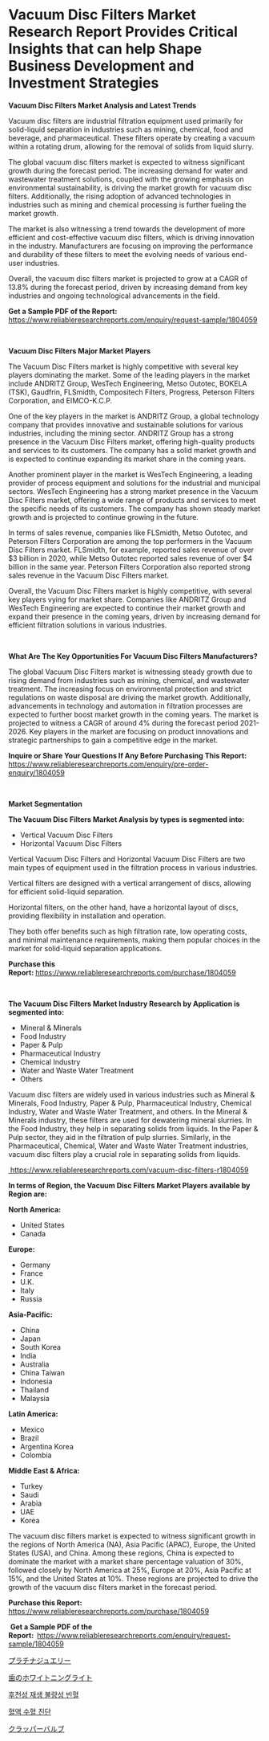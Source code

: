 <p><h1>Vacuum Disc Filters Market Research Report Provides Critical Insights that can help Shape Business Development and Investment Strategies</h1></p><p><strong>Vacuum Disc Filters Market Analysis and Latest Trends</strong></p>
<p><p>Vacuum disc filters are industrial filtration equipment used primarily for solid-liquid separation in industries such as mining, chemical, food and beverage, and pharmaceutical. These filters operate by creating a vacuum within a rotating drum, allowing for the removal of solids from liquid slurry.</p><p>The global vacuum disc filters market is expected to witness significant growth during the forecast period. The increasing demand for water and wastewater treatment solutions, coupled with the growing emphasis on environmental sustainability, is driving the market growth for vacuum disc filters. Additionally, the rising adoption of advanced technologies in industries such as mining and chemical processing is further fueling the market growth.</p><p>The market is also witnessing a trend towards the development of more efficient and cost-effective vacuum disc filters, which is driving innovation in the industry. Manufacturers are focusing on improving the performance and durability of these filters to meet the evolving needs of various end-user industries.</p><p>Overall, the vacuum disc filters market is projected to grow at a CAGR of 13.8% during the forecast period, driven by increasing demand from key industries and ongoing technological advancements in the field.</p></p>
<p><strong>Get a Sample PDF of the Report:&nbsp;</strong> <a href="https://www.reliableresearchreports.com/enquiry/request-sample/1804059">https://www.reliableresearchreports.com/enquiry/request-sample/1804059</a></p>
<p>&nbsp;</p>
<p><strong>Vacuum Disc Filters Major Market Players</strong></p>
<p><p>The Vacuum Disc Filters market is highly competitive with several key players dominating the market. Some of the leading players in the market include ANDRITZ Group, WesTech Engineering, Metso Outotec, BOKELA (TSK), Gaudfrin, FLSmidth, Compositech Filters, Progress, Peterson Filters Corporation, and EIMCO-K.C.P.</p><p>One of the key players in the market is ANDRITZ Group, a global technology company that provides innovative and sustainable solutions for various industries, including the mining sector. ANDRITZ Group has a strong presence in the Vacuum Disc Filters market, offering high-quality products and services to its customers. The company has a solid market growth and is expected to continue expanding its market share in the coming years.</p><p>Another prominent player in the market is WesTech Engineering, a leading provider of process equipment and solutions for the industrial and municipal sectors. WesTech Engineering has a strong market presence in the Vacuum Disc Filters market, offering a wide range of products and services to meet the specific needs of its customers. The company has shown steady market growth and is projected to continue growing in the future.</p><p>In terms of sales revenue, companies like FLSmidth, Metso Outotec, and Peterson Filters Corporation are among the top performers in the Vacuum Disc Filters market. FLSmidth, for example, reported sales revenue of over $3 billion in 2020, while Metso Outotec reported sales revenue of over $4 billion in the same year. Peterson Filters Corporation also reported strong sales revenue in the Vacuum Disc Filters market.</p><p>Overall, the Vacuum Disc Filters market is highly competitive, with several key players vying for market share. Companies like ANDRITZ Group and WesTech Engineering are expected to continue their market growth and expand their presence in the coming years, driven by increasing demand for efficient filtration solutions in various industries.</p></p>
<p>&nbsp;</p>
<p><strong>What Are The Key Opportunities For Vacuum Disc Filters Manufacturers?</strong></p>
<p><p>The global Vacuum Disc Filters market is witnessing steady growth due to rising demand from industries such as mining, chemical, and wastewater treatment. The increasing focus on environmental protection and strict regulations on waste disposal are driving the market growth. Additionally, advancements in technology and automation in filtration processes are expected to further boost market growth in the coming years. The market is projected to witness a CAGR of around 4% during the forecast period 2021-2026. Key players in the market are focusing on product innovations and strategic partnerships to gain a competitive edge in the market.</p></p>
<p><strong>Inquire or Share Your Questions If Any Before Purchasing This Report:</strong> <a href="https://www.reliableresearchreports.com/enquiry/pre-order-enquiry/1804059">https://www.reliableresearchreports.com/enquiry/pre-order-enquiry/1804059</a></p>
<p>&nbsp;</p>
<p><strong>Market Segmentation</strong></p>
<p><strong>The Vacuum Disc Filters Market Analysis by types is segmented into:</strong></p>
<p><ul><li>Vertical Vacuum Disc Filters</li><li>Horizontal Vacuum Disc Filters</li></ul></p>
<p><p>Vertical Vacuum Disc Filters and Horizontal Vacuum Disc Filters are two main types of equipment used in the filtration process in various industries. </p><p>Vertical filters are designed with a vertical arrangement of discs, allowing for efficient solid-liquid separation. </p><p>Horizontal filters, on the other hand, have a horizontal layout of discs, providing flexibility in installation and operation. </p><p>They both offer benefits such as high filtration rate, low operating costs, and minimal maintenance requirements, making them popular choices in the market for solid-liquid separation applications.</p></p>
<p><strong>Purchase this Report:&nbsp;</strong><a href="https://www.reliableresearchreports.com/purchase/1804059">https://www.reliableresearchreports.com/purchase/1804059</a></p>
<p>&nbsp;</p>
<p><strong>The Vacuum Disc Filters Market Industry Research by Application is segmented into:</strong></p>
<p><ul><li>Mineral & Minerals</li><li>Food Industry</li><li>Paper & Pulp</li><li>Pharmaceutical Industry</li><li>Chemical Industry</li><li>Water and Waste Water Treatment</li><li>Others</li></ul></p>
<p><p>Vacuum disc filters are widely used in various industries such as Mineral & Minerals, Food Industry, Paper & Pulp, Pharmaceutical Industry, Chemical Industry, Water and Waste Water Treatment, and others. In the Mineral & Minerals industry, these filters are used for dewatering mineral slurries. In the Food Industry, they help in separating solids from liquids. In the Paper & Pulp sector, they aid in the filtration of pulp slurries. Similarly, in the Pharmaceutical, Chemical, Water and Waste Water Treatment industries, vacuum disc filters play a crucial role in separating solids from liquids.</p></p>
<p><a href="https://www.reliableresearchreports.com/vacuum-disc-filters-r1804059">&nbsp;https://www.reliableresearchreports.com/vacuum-disc-filters-r1804059</a></p>
<p><strong>In terms of Region, the Vacuum Disc Filters Market Players available by Region are:</strong></p>
<p>
    <p> <strong> North America: </strong>
        <ul>
            <li>United States</li>
            <li>Canada</li>
        </ul>
        </p> 
    <p> <strong> Europe: </strong>
        <ul>
            <li>Germany</li>
            <li>France</li>
            <li>U.K.</li>
            <li>Italy</li>
            <li>Russia</li>
        </ul>
        </p> 
    <p> <strong> Asia-Pacific: </strong>
        <ul>
            <li>China</li>
            <li>Japan</li>
            <li>South Korea</li>
            <li>India</li>
            <li>Australia</li>
            <li>China Taiwan</li>
            <li>Indonesia</li>
            <li>Thailand</li>
            <li>Malaysia</li>
        </ul>
        </p> 
    <p> <strong> Latin America: </strong>
        <ul>
            <li>Mexico</li>
            <li>Brazil</li>
            <li>Argentina Korea</li>
            <li>Colombia</li>
        </ul>
        </p> 
    <p> <strong> Middle East & Africa: </strong>
        <ul>
            <li>Turkey</li>
            <li>Saudi</li>
            <li>Arabia</li>
            <li>UAE</li>
            <li>Korea</li>
        </ul>
    </p>
    </p>
<p><p>The vacuum disc filters market is expected to witness significant growth in the regions of North America (NA), Asia Pacific (APAC), Europe, the United States (USA), and China. Among these regions, China is expected to dominate the market with a market share percentage valuation of 30%, followed closely by North America at 25%, Europe at 20%, Asia Pacific at 15%, and the United States at 10%. These regions are projected to drive the growth of the vacuum disc filters market in the forecast period.</p></p>
<p><strong>Purchase this Report: </strong><a href="https://www.reliableresearchreports.com/purchase/1804059">https://www.reliableresearchreports.com/purchase/1804059</a></p>
<p>&nbsp;<strong>Get a Sample PDF of the Report:&nbsp;&nbsp;</strong><a href="https://www.reliableresearchreports.com/enquiry/request-sample/1804059">https://www.reliableresearchreports.com/enquiry/request-sample/1804059</a></p>
<p><strong></strong></p>
<p><p><a href="https://github.com/moulafa/Market-Research-Report-List-1/blob/main/498154731882.md">プラチナジュエリー</a></p><p><a href="https://medium.com/@chloekessler01/%E6%AD%AF%E3%81%AE%E3%83%9B%E3%83%AF%E3%82%A4%E3%83%88%E3%83%8B%E3%83%B3%E3%82%B0%E3%83%A9%E3%82%A4%E3%83%88%E5%B8%82%E5%A0%B4%E3%82%92%E5%88%86%E6%9E%90-%E3%82%B0%E3%83%AD%E3%83%BC%E3%83%90%E3%83%AB%E7%94%A3%E6%A5%AD%E3%81%AE%E5%B1%95%E6%9C%9B%E3%81%A8%E4%BA%88%E6%B8%AC-2024%E5%B9%B4%E3%81%8B%E3%82%892031%E5%B9%B4-55a9c044ee29">歯のホワイトニングライト</a></p><p><a href="https://medium.com/@cezarymarciniak2022/2024-2031%EB%85%84-%EA%B8%B0%EA%B0%84%EC%9D%84-%EC%9C%84%ED%95%9C-%ED%9A%8D%EB%93%9D%EB%90%9C-%EB%AC%B4%ED%98%95%EC%84%B1-%EB%B9%88%ED%98%88-%EC%8B%9C%EC%9E%A5-%EB%8F%99%ED%96%A5-%EB%B0%8F-%EC%8B%9C%EC%9E%A5-%EB%B6%84%EC%84%9D-%EC%98%88%EC%B8%A1-e6467245a576">후천성 재생 불량성 빈혈</a></p><p><a href="https://medium.com/@ralphyjames/quot-%ED%98%88%EC%95%A1-%EC%88%98%ED%98%88-%EC%A7%84%EB%8B%A8-%EC%8B%9C%EC%9E%A5-2031%EB%85%84%EA%B9%8C%EC%A7%80%EC%9D%98-%EB%8F%99%ED%96%A5-%EC%98%88%EC%B8%A1-%EB%B0%8F-%EA%B2%BD%EC%9F%81-%EB%B6%84%EC%84%9D-quot-0f3a7fa526e4">혈액 수혈 진단</a></p><p><a href="https://github.com/SantosDicki04/Market-Research-Report-List-1/blob/main/741911731884.md">クラッパーバルブ</a></p></p>